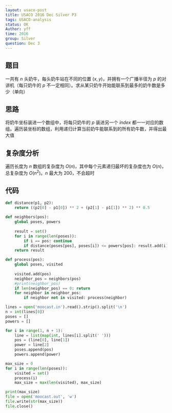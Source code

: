 ```yaml
---
layout: usaco-post
title: USACO 2016 Dec Silver P3
tags: USACO-analysis
status: OK
Author: yff
time: 2016
group: Silver
question: Dec 3
---
```

## 题目

一共有 $n$ 头奶牛，每头奶牛站在不同的位置 $(x, y)$，并拥有一个广播半径为 $p$ 的对讲机（每只奶牛的 $p$ 不一定相同）。求从某只奶牛开始能联系到最多的奶牛数是多少（单向）

## 思路

将奶牛坐标装进一个数组中，将每只奶牛的 $p$ 装进另一个 $index$ 都一一对应的数组。遍历装坐标的数组，利用递归计算当前奶牛能联系到的所有奶牛数，并得出最大值

## 复杂度分析

遍历长度为 $n$ 数组的复杂度为 $O(n)$，其中每个元素递归最坏的复杂度也为 $O(n)$，总复杂度为 $O(n^2)$。$n$ 最大为 200，不会超时

## 代码

```python
def distance(p1, p2):
	return ((p2[0] - p1[0]) ** 2 + (p2[1] - p1[1]) ** 2) ** 0.5
	
def neighbors(pos):
	global poses, powers
	
	result = set()
	for i in range(len(poses)):
		if i == pos: continue
		if distance(poses[pos], poses[i]) <= powers[pos]: result.add(i)
	return result

def process(pos):
	global poses, visited
	
	visited.add(pos)
	neighbor_pos = neighbors(pos)
	#print(neighbor_pos)
	if len(neighbor_pos) == 0: return
	for neighbor in neighbor_pos:
		if neighbor not in visited: process(neighbor)

lines = open('moocast.in').read().strip().split('\n')
n = int(lines[0])
poses = []
powers = []

for i in range(1, n + 1):
	line = list(map(int, lines[i].split(' ')))
	pos = (line[0], line[1])
	power = line[2]
	poses.append(pos)
	powers.append(power)

max_size = 0
for i in range(len(poses)):
	visited = set()
	process(i)
	max_size = max(len(visited), max_size)

print(max_size)
file = open('moocast.out', 'w')
file.write(str(max_size))
file.close()
```